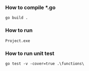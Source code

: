 ### How to compile *.go

```go build .```

### How to run

```Project.exe```

### How to run unit test

```go test -v -cover=true .\functions\```